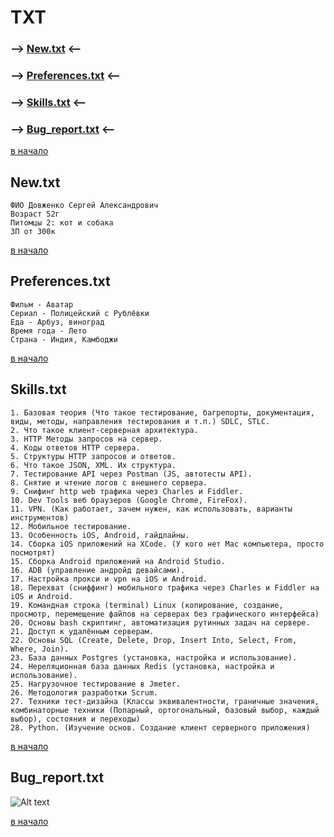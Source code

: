 <a id="go"></a>

# TXT

### --> **[New.txt](#new.txt)** <--

### --> **[Preferences.txt](#preferences.txt)** <--

### --> **[Skills.txt](#skills.txt)** <--

### --> **[Bug_report.txt](#bug_report.txt)** <--

<a id="new.txt"></a>

[в начало](#go)

## New.txt

```
ФИО Довженко Сергей Александрович
Возраст 52г
Питомцы 2: кот и собака
ЗП от 300к
```

<a id="preferences.txt"></a>

[в начало](#go)

## Preferences.txt

```
Фильм - Аватар
Сериал - Полицейский с Рублёвки
Еда - Арбуз, виноград
Время года - Лето
Страна - Индия, Камбоджи
```

<a id="skills.txt"></a>

[в начало](#go)

## Skills.txt

```
1. Базовая теория (Что такое тестирование, багрепорты, документация, виды, методы, направления тестирования и т.п.) SDLC, STLC.
2. Что такое клиент-серверная архитектура.
3. HTTP Методы запросов на сервер.
4. Коды ответов HTTP сервера.
5. Структуры HTTP запросов и ответов.
6. Что такое JSON, XML. Их структура.
7. Тестирование API через Postman (JS, автотесты API).
8. Снятие и чтение логов c внешнего сервера.
9. Снифинг http web трафика через Charles и Fiddler.
10. Dev Tools веб браузеров (Google Chrome, FireFox).
11. VPN. (Как работает, зачем нужен, как использовать, варианты инструментов)
12. Мобильное тестирование.
13. Особенность iOS, Android, гайдлайны.
14. Сборка iOS приложений на XCode. (У кого нет Mac компьютера, просто посмотрят)
15. Сборка Android приложений на Android Studio.
16. ADB (управление андройд девайсами).
17. Настройка прокси и vpn на iOS и Android.
18. Перехват (сниффинг) мобильного трафика через Charles и Fiddler на iOS и Android.
19. Командная строка (terminal) Linux (копирование, создание, просмотр, перемещение файлов на серверах без графического интерфейса)
20. Основы bash скриптинг, автоматизация рутинных задач на сервере.
21. Доступ к удалённым серверам.
22. Основы SQL (Create, Delete, Drop, Insert Into, Select, From, Where, Join).
23. База данных Postgres (установка, настройка и использование).
24. Нереляционная база данных Redis (установка, настройка и использование).
25. Нагрузочное тестирование в Jmeter.
26. Методология разработки Scrum.
27. Техники тест-дизайна (Классы эквивалентности, граничные значения, комбинаторные техники (Попарный, ортогональный, базовый выбор, каждый выбор), состояния и переходы)
28. Python. (Изучение основ. Создание клиент серверного приложения)
```

<a id="bug_report.txt"></a>

[в начало](#go)

## **Bug_report.txt**

![Alt text](image.png)

[в начало](#go)


